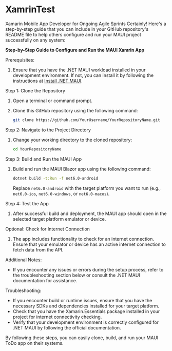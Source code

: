 # XamrinTest
Xamarin Mobile App Developer for Ongoing Agile Sprints
Certainly! Here's a step-by-step guide that you can include in your GitHub repository's README file to help others configure and run your MAUI project successfully on any system:

**Step-by-Step Guide to Configure and Run the MAUI Xamrin App**

Prerequisites:
1. Ensure that you have the .NET MAUI workload installed in your development environment. If not, you can install it by following the instructions at [Install .NET MAUI](https://docs.microsoft.com/en-us/dotnet/maui/get-started/installation).

Step 1: Clone the Repository
1. Open a terminal or command prompt.
2. Clone this GitHub repository using the following command:

   ```bash
   git clone https://github.com/YourUsername/YourRepositoryName.git
   ```

Step 2: Navigate to the Project Directory
1. Change your working directory to the cloned repository:

   ```bash
   cd YourRepositoryName
   ```

Step 3: Build and Run the MAUI App
1. Build and run the MAUI Blazor app using the following command:

   ```bash
   dotnet build -t:Run -f net6.0-android
   ```

   Replace `net6.0-android` with the target platform you want to run (e.g., `net6.0-ios`, `net6.0-windows`, or `net6.0-macos`).

Step 4: Test the App
1. After successful build and deployment, the MAUI app should open in the selected target platform emulator or device.

Optional: Check for Internet Connection
1. The app includes functionality to check for an internet connection. Ensure that your emulator or device has an active internet connection to fetch data from the API.

Additional Notes:
- If you encounter any issues or errors during the setup process, refer to the troubleshooting section below or consult the .NET MAUI documentation for assistance.

Troubleshooting:
- If you encounter build or runtime issues, ensure that you have the necessary SDKs and dependencies installed for your target platform.
- Check that you have the Xamarin.Essentials package installed in your project for internet connectivity checking.
- Verify that your development environment is correctly configured for .NET MAUI by following the official documentation.

By following these steps, you can easily clone, build, and run your MAUI ToDo app on their systems. 
